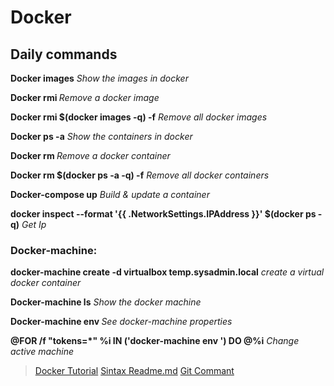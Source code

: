 # Docker

## Daily commands

**Docker images** *Show the images in docker*

**Docker rmi <imageID>** *Remove a docker image*

**Docker rmi $(docker images -q) -f** *Remove all docker images*

**Docker ps -a** *Show the containers in docker*

**Docker rm <containerID>** *Remove a docker container*

**Docker rm $(docker ps -a -q) -f** *Remove all docker containers*

**Docker-compose up** *Build & update a container*

**docker inspect --format '{{ .NetworkSettings.IPAddress }}' $(docker ps -q)** *Get Ip*


### Docker-machine:

**docker-machine create -d virtualbox temp.sysadmin.local** *create a virtual docker container*

**Docker-machine ls** *Show the docker machine*

**Docker-machine env <machine-name>** *See docker-machine properties*

**@FOR /f "tokens=*" %i IN ('docker-machine env <machine name>') DO @%i** *Change active machine*


> [Docker Tutorial](https://www.youtube.com/watch?v=tBfOHso1-6o&t=1s)
> [Sintax Readme.md](https://help.github.com/articles/basic-writing-and-formatting-syntax)
> [Git Commant](http://rogerdudler.github.io/git-guide/)
